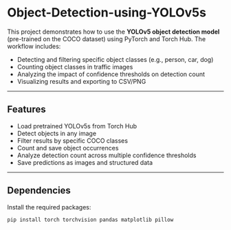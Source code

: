 # Object-Detection-using-YOLOv5s

This project demonstrates how to use the **YOLOv5 object detection model** (pre-trained on the COCO dataset) using PyTorch and Torch Hub. The workflow includes:

- Detecting and filtering specific object classes (e.g., person, car, dog)
- Counting object classes in traffic images
- Analyzing the impact of confidence thresholds on detection count
- Visualizing results and exporting to CSV/PNG

---

##  Features

- Load pretrained YOLOv5s from Torch Hub
- Detect objects in any image
- Filter results by specific COCO classes
- Count and save object occurrences
- Analyze detection count across multiple confidence thresholds
- Save predictions as images and structured data

---

##  Dependencies

Install the required packages:

```bash
pip install torch torchvision pandas matplotlib pillow
